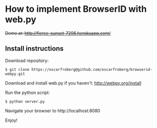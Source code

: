 How to implement BrowserID with web.py
======================================

<del>Demo at: http://fierce-sunset-7206.herokuapp.com/</del>

Install instructions
--------------------

Download repository:

    $ git clone https://oscarfroberg@github.com/oscarfroberg/browserid-webpy.git

Download and install web.py if you haven't: http://webpy.org/install

Run the python script:

    $ python server.py

Navigate your browser to http://localhost:8080

Enjoy!
